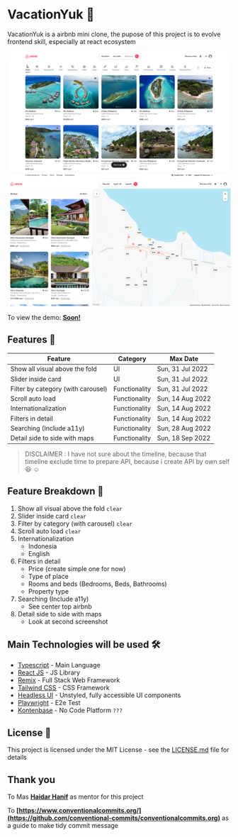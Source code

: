 # VacationYuk :tada:

VacationYuk is a airbnb mini clone, the pupose of this project is to evolve frontend skill, especially at react ecosystem

![alt text](https://github.com/dzakifadh/VacationYuk/raw/main/homepage.png "homepage.png")
![alt text](https://github.com/dzakifadh/VacationYuk/raw/main/side-to-maps.png "side-to-maps.png")

To view the demo: **[Soon!](https://www.airbnb.com/)**

## Features :star2:

| Feature                            | Category      | Max Date         |
| ---------------------------------- | ------------- | ---------------- |
| Show all visual above the fold     | UI            | Sun, 31 Jul 2022 |
| Slider inside card                 | UI            | Sun, 31 Jul 2022 |
| Filter by category (with carousel) | Functionality | Sun, 31 Jul 2022 |
| Scroll auto load                   | Functionality | Sun, 14 Aug 2022 |
| Internationalization               | Functionality | Sun, 14 Aug 2022 |
| Filters in detail                  | Functionality | Sun, 14 Aug 2022 |
| Searching (Include a11y)           | Functionality | Sun, 28 Aug 2022 |
| Detail side to side with maps      | Functionality | Sun, 18 Sep 2022 |

> DISCLAIMER : I have not sure about the timeline, because that timeline exclude time to prepare API, because i create API by own self :laughing: :relaxed:

## Feature Breakdown :stars:

1. Show all visual above the fold `clear`
2. Slider inside card `clear`
3. Filter by category (with carousel) `clear`
4. Scroll auto load `clear`
5. Internationalization
   - Indonesia
   - English
6. Filters in detail
   - Price (create simple one for now)
   - Type of place
   - Rooms and beds (Bedrooms, Beds, Bathrooms)
   - Property type
7. Searching (Include a11y)
   - See center top airbnb
8. Detail side to side with maps
   - Look at second screenshot

## Main Technologies will be used 🛠️

- [Typescript](https://www.typescriptlang.org/) - Main Language
- [React JS](https://reactjs.org/) - JS Library
- [Remix](https://remix.run/) - Full Stack Web Framework
- [Tailwind CSS](https://tailwindcss.com/) - CSS Framework
- [Headless UI](https://headlessui.dev/) - Unstyled, fully accessible UI components
- [Playwright](https://playwright.dev/) - E2e Test
- [Kontenbase](https://kontenbase.com/) - No Code Platform `???`

## License 📄

This project is licensed under the MIT License - see the [LICENSE.md](LICENSE.md) file for details

## Thank you

To Mas **[Haidar Hanif](https://github.com/mhaidarhanif)** as mentor for this project

To **[https://www.conventionalcommits.org/](https://github.com/conventional-commits/conventionalcommits.org)** as a guide to make tidy commit message
